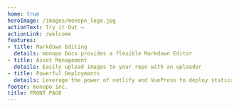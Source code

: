 ```yaml
---
home: true
heroImage: /images/monopo_logo.jpg
actionText: Try it Out →
actionLink: /welcome
features:
- title: Markdown Editing
  details: monopo Docs provides a flexible Markdown Editor
- title: Asset Management
  details: Easily upload images to your repo with an uploader
- title: Powerful Deployments
  details: Leverage the power of netlify and VuePress to deploy statically
footer: monopo inc.
title: FRONT PAGE
---
```

